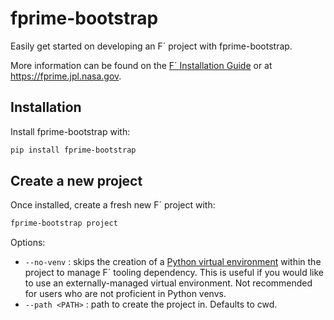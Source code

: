 # fprime-bootstrap

Easily get started on developing an F´ project with fprime-bootstrap.

More information can be found on the [F´ Installation Guide](https://nasa.github.io/fprime/getting-started.html) or at https://fprime.jpl.nasa.gov.

## Installation

Install fprime-bootstrap with:

```sh
pip install fprime-bootstrap
```

## Create a new project

Once installed, create a fresh new F´ project with:

```sh
fprime-bootstrap project
```

Options:
  - `--no-venv` : skips the creation of a [Python virtual environment](https://docs.python.org/3/library/venv.html) within the project to manage F´ tooling dependency. This is useful if you would like to use an externally-managed virtual environment. Not recommended for users who are not proficient in Python venvs.
  - `--path <PATH>` : path to create the project in. Defaults to cwd.

